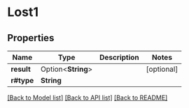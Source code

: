 # Lost1

## Properties

| Name       | Type               | Description | Notes      |
| ---------- | ------------------ | ----------- | ---------- |
| **result** | Option<**String**> |             | [optional] |
| **r#type** | **String**         |             |

[[Back to Model list]](../README.md#documentation-for-models) [[Back to API list]](../README.md#documentation-for-api-endpoints) [[Back to README]](../README.md)

